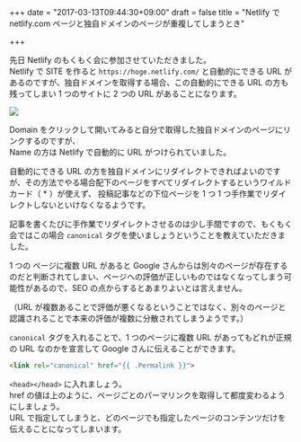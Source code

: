 +++
date = "2017-03-13T09:44:30+09:00"
draft = false
title = "Netlify で netlify.com ページと独自ドメインのページが重複してしまうとき"

+++

先日 Netlify のもくもく会に参加させていただきました。  
Netlify で SITE を作ると `https://hoge.netlify.com/` と自動的にできる URL があるのですが、独自ドメインを取得する場合、この自動的にできる URL の方も残ってしまい 1 つのサイトに 2 つの URL があることになります。

<!--more-->

<img src="/images/170313/img-1.png" class="image fit">

Domain をクリックして開いてみると自分で取得した独自ドメインのページにリンクするのですが、  
Name の方は Netlify で自動的に URL がつけられていました。

自動的にできる URL の方を独自ドメインにリダイレクトできればよいのですが、その方法でやる場合配下のページをすべてリダイレクトするというワイルドカード（ * ）が使えず、
投稿記事などの下位ページを 1 つ 1 つ手作業でリダイレクトしないといけなくなるようです。

記事を書くたびに手作業でリダイレクトさせるのは少し手間ですので、もくもく会ではこの場合 `canonical` タグを使いましょうということを教えていただきました。

1 つの ページに複数 URL があると Google さんからは別々のページが存在するのだと判断されてしまい、ページへの評価が正しいものではなくなってしまう可能性があるので、SEO の点からするとあまりよいとは言えません。

（URL が複数あることで評価が悪くなるということではなく、別々のページと認識されることで本来の評価が複数に分散されてしまうようです。）

`canonical` タグを入れることで、1 つのページに複数 URL があってもどれが正規の URL なのかを宣言して Google さんに伝えることができます。

```html
<link rel="canonical" href="{{ .Permalink }}">
```

`<head></head>` に入れましょう。  
href の値は上のように、ページごとのパーマリンクを取得して都度変わるようにしましょう。  
URL で指定してしまうと、どのページでも指定したページのコンテンツだけを伝えることになってしまいます。
